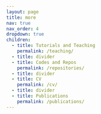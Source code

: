```yaml
---
layout: page
title: more
nav: true
nav_order: 4
dropdown: true
children:
  - title: Tutorials and Teaching
    permalink: /teaching/
  - title: divider
  - title: Codes and Repos
    permalink: /repositories/
  - title: divider
  - title: CV
    permalink: /cv/
  - title: divider
  - title: Publications
    permalink: /publications/
---
```

